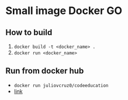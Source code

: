# Small image Docker GO 

## How to build
1. `docker build -t <docker_name> .`
2. `docker run <docker_name>`

## Run from docker hub

- `docker run juliovcruz0/codeeducation`
- [link](https://hub.docker.com/r/juliovcruz0/codeeducation)